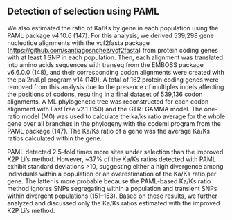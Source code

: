 ## Detection of selection using PAML

We also estimated the ratio of Ka/Ks by gene in each population using the PAML package v4.10.6 (147). For this analysis, we derived 539,298 gene nucleotide alignments with the vcf2fasta package (https://github.com/santiagosnchez/vcf2fasta) from protein coding genes with at least 1 SNP in each population. Then, each alignment was translated into amino acids sequences with transeq from the EMBOSS package v6.6.0.0 (148), and their corresponding codon alignments were created with the pal2nal.pl program v14 (149). A total of 162 protein coding genes were removed from this analysis due to the presence of multiples indels affecting the positions of codons, resulting in a final dataset of 539,136 codon alignments. A ML phylogenetic tree was reconstructed for each codon alignment with FastTree v2.1 (150) and the GTR+GAMMA model. The one-ratio model (M0) was used to calculate the ka/ks ratio average for the whole gene over all branches in the phylogeny with the codeml program from the PAML package (147). The Ka/Ks ratio of a gene was the average Ka/Ks ratios calculated within the gene. 


PAML detected 2.5-fold times more sites under selection than the improved K2P Li’s method. However, ~37% of the Ka/Ks ratios detected with PAML exhibit standard deviations >10, suggesting either a high divergence among individuals within a population or an overestimation of the Ka/Ks ratio per gene. The latter is more probable because the PAML-based Ka/Ks ratio method ignores SNPs segregating within a population and transient SNPs within divergent populations (151–153). Based on these results, we further analyzed and discussed only the Ka/Ks ratios estimated with the improved K2P Li’s method.
